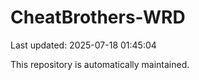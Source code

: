 # CheatBrothers-WRD

Last updated: 2025-07-18 01:45:04

This repository is automatically maintained.
